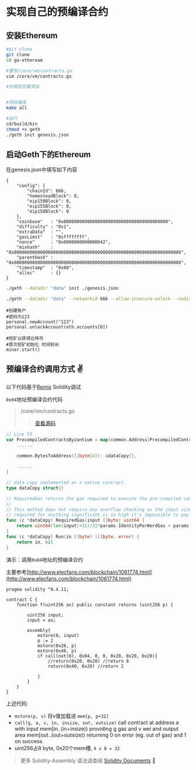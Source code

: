 # 实现自己的预编译合约

## 安装Ethereum

``` sh
#git clone
git clone
cd go-ethereum

#重写/core/vm/contracts.go
vim /core/vm/contracts.go

#在相应位置添加


#项目编译
make all

#运行
cd/build/bin
chmod +x geth
./geth init genesis.json
```

## 启动Geth下的Ethereum

在genesis.json中填写如下内容

```
{
	"config": {
		"chainId": 666,
		"homesteadBlock": 0,
		"eip150Block": 0,
		"eip155Block": 0,
		"eip158Block": 0
	},
	"coinbase" 	 : "0x0000000000000000000000000000000000000000",
	"difficulty" : "0x1",
	"extraData"  : "",
	"gasLimit"   : "0xffffffff",
	"nonce"      : "0x0000000000000042",
	"mixhash"    : "0x0000000000000000000000000000000000000000000000000000000000000000",
	"parentHash" : "0x0000000000000000000000000000000000000000000000000000000000000000",
	"timestamp"  : "0x00",
	"alloc"      : {}
}

```

``` sh
./geth --datadir "data" init ./genesis.json

./geth --datadir "data" --networkid 666 --allow-insecure-unlock --nodiscover console
```

```
#创建账户
#密码为123
personal.newAccount("123")
personal.unlockAccount(eth.accounts[0])

#挖矿以获得比特币
#首次挖矿初始化 时间较长
miner.start()
```

## 预编译合约调用方式 :v:

以下代码基于[Remix](http://remix.ethereum.org) Solidity调试



`0x04`地址预编译合约代码

> /core/vm/contracts.go
>> [查看源码](https://github.com/ethereum/go-ethereum/blob/master/core/vm/contracts.go)

``` go
// Line 53
var PrecompiledContractsByzantium = map[common.Address]PrecompiledContract{
	......

	common.BytesToAddress([]byte{4}): &dataCopy{},    
	
	......
}

// data copy implemented as a native contract.
type dataCopy struct{}

// RequiredGas returns the gas required to execute the pre-compiled contract.
//
// This method does not require any overflow checking as the input size gas costs
// required for anything significant is so high it's impossible to pay for.
func (c *dataCopy) RequiredGas(input []byte) uint64 {
	return uint64(len(input)+31)/32*params.IdentityPerWordGas + params.IdentityBaseGas
}
func (c *dataCopy) Run(in []byte) ([]byte, error) {
	return in, nil
}
```

演示：调用`0x04`地址的预编译合约

主要参考[http://www.elecfans.com/blockchain/1061774.html](http://www.elecfans.com/blockchain/1061774.html)

``` solidity
pragma solidity ^0.4.11;

contract C {
    function f(uint256 ax) public constant returns (uint256 p) {
        
        uint256 input;
        input = ax;
        
        assembly{
            mstore(0, input)
            p := 2
            mstore(0x20, p)
            mstore(0x40, p)
            if call(not(0), 0x04, 0, 0, 0x20, 0x20, 0x20){
                //return(0x20, 0x20) //return 8
                return(0x40, 0x20) //return 2
                
            }
        }
    }
}
```

上述代码:

+  `mstore(p, v)` 将v值加载进 `mem[p, p+32]`
+  `call(g, a, v, in, insize, out, outsize)` call contract at address a with input mem[in..(in+insize)) providing g gas and v wei and output area mem[out..(out+outsize)) returning 0 on error (eg. out of gas) and 1 on success.
+ uint256占8 byte, 0x20个mem槽, `4 x 8 = 32`

> 更多 Solidity-Assembly 语法请查阅 [Solidity Documents](https://solidity.readthedocs.io/zh/latest/assembly.html) :hugs:
